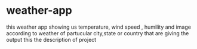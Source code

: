 # weather-app
this weather app showing us temperature, wind speed , humility and image according to weather of partucular city,state or country that are giving the output
this the description of project
